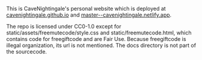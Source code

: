 This is CaveNightingale's personal website which is deployed at [cavenightingale.github.io](https://cavenightingale.github.io) and [master--cavenightingale.netlify.app](https://master--cavenightingale.netlify.app).

The repo is licensed under CC0-1.0 except for static/assets/freemutecode/style.css and static/freemutecode.html, which contains code for freegiftcode and are Fair Use. Because freegiftcode is illegal organization, its url is not mentioned. The docs directory is not part of the sourcecode.